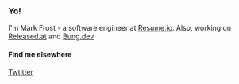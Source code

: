 ### Yo!

I'm Mark Frost - a software engineer at [Resume.io](https://resume.io/). Also, working on [Released.at](https://released.at/) and [Bung.dev](https://bung.dev/)

#### Find me elsewhere

[Twtitter](https://twitter.com/frost__mark)
